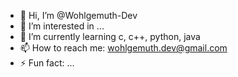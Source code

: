 - 👋 Hi, I’m @Wohlgemuth-Dev
- 👀 I’m interested in ...
- 🌱 I’m currently learning c, c++, python, java
- 📫 How to reach me: wohlgemuth.dev@gmail.com
- ⚡ Fun fact: ...

<!---
Wohlgemuth-Dev/Wohlgemuth-Dev is a ✨ special ✨ repository because its `README.md` (this file) appears on your GitHub profile.
You can click the Preview link to take a look at your changes.
--->
